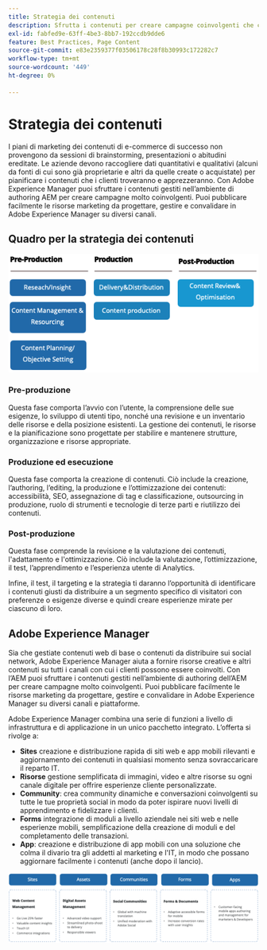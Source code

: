 ```yaml
---
title: Strategia dei contenuti
description: Sfrutta i contenuti per creare campagne coinvolgenti che coinvolgono i tuoi clienti.
exl-id: fabfed9e-63ff-4be3-8bb7-192ccdb9dde6
feature: Best Practices, Page Content
source-git-commit: e83e2359377f03506178c28f8b30993c172282c7
workflow-type: tm+mt
source-wordcount: '449'
ht-degree: 0%

---
```


# Strategia dei contenuti

I piani di marketing dei contenuti di e-commerce di successo non provengono da sessioni di brainstorming, presentazioni o abitudini ereditate. Le aziende devono raccogliere dati quantitativi e qualitativi (alcuni da fonti di cui sono già proprietarie e altri da quelle create o acquistate) per pianificare i contenuti che i clienti troveranno e apprezzeranno. Con Adobe Experience Manager puoi sfruttare i contenuti gestiti nell’ambiente di authoring AEM per creare campagne molto coinvolgenti. Puoi pubblicare facilmente le risorse marketing da progettare, gestire e convalidare in Adobe Experience Manager su diversi canali.

## Quadro per la strategia dei contenuti

![Diagramma framework strategia dei contenuti](../../assets/playbooks/content-strategy-framework.png)

### Pre-produzione

Questa fase comporta l’avvio con l’utente, la comprensione delle sue esigenze, lo sviluppo di utenti tipo, nonché una revisione e un inventario delle risorse e della posizione esistenti. La gestione dei contenuti, le risorse e la pianificazione sono progettate per stabilire e mantenere strutture, organizzazione e risorse appropriate.

### Produzione ed esecuzione

Questa fase comporta la creazione di contenuti. Ciò include la creazione, l’authoring, l’editing, la produzione e l’ottimizzazione dei contenuti: accessibilità, SEO, assegnazione di tag e classificazione, outsourcing in produzione, ruolo di strumenti e tecnologie di terze parti e riutilizzo dei contenuti.

### Post-produzione

Questa fase comprende la revisione e la valutazione dei contenuti, l&#39;adattamento e l&#39;ottimizzazione. Ciò include la valutazione, l’ottimizzazione, il test, l’apprendimento e l’esperienza utente di Analytics.

Infine, il test, il targeting e la strategia ti daranno l’opportunità di identificare i contenuti giusti da distribuire a un segmento specifico di visitatori con preferenze o esigenze diverse e quindi creare esperienze mirate per ciascuno di loro.

## Adobe Experience Manager

Sia che gestiate contenuti web di base o contenuti da distribuire sui social network, Adobe Experience Manager aiuta a fornire risorse creative e altri contenuti su tutti i canali con cui i clienti possono essere coinvolti. Con l’AEM puoi sfruttare i contenuti gestiti nell’ambiente di authoring dell’AEM per creare campagne molto coinvolgenti. Puoi pubblicare facilmente le risorse marketing da progettare, gestire e convalidare in Adobe Experience Manager su diversi canali e piattaforme.

Adobe Experience Manager combina una serie di funzioni a livello di infrastruttura e di applicazione in un unico pacchetto integrato. L’offerta si rivolge a:

- **Sites** creazione e distribuzione rapida di siti web e app mobili rilevanti e aggiornamento dei contenuti in qualsiasi momento senza sovraccaricare il reparto IT.
- **Risorse** gestione semplificata di immagini, video e altre risorse su ogni canale digitale per offrire esperienze cliente personalizzate.
- **Community**: crea community dinamiche e conversazioni coinvolgenti su tutte le tue proprietà social in modo da poter ispirare nuovi livelli di apprendimento e fidelizzare i clienti.
- **Forms** integrazione di moduli a livello aziendale nei siti web e nelle esperienze mobili, semplificazione della creazione di moduli e del completamento delle transazioni.
- **App**: creazione e distribuzione di app mobili con una soluzione che colma il divario tra gli addetti al marketing e l&#39;IT, in modo che possano aggiornare facilmente i contenuti (anche dopo il lancio).

![Diagramma framework strategia dei contenuti](../../assets/playbooks/content-strategy-framework2.png)
